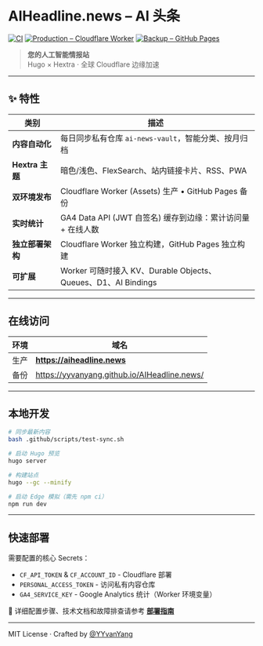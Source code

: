 # AIHeadline.news – AI 头条
[![CI](https://github.com/YYvanYang/AIHeadline.news/actions/workflows/deploy.yml/badge.svg)](https://github.com/YYvanYang/AIHeadline.news/actions/workflows/deploy.yml)
[![Production – Cloudflare Worker](https://img.shields.io/badge/Cloudflare%20Worker-Live-success?logo=cloudflare)](https://aiheadline.news)
[![Backup – GitHub Pages](https://img.shields.io/badge/GitHub%20Pages-Backup-blue?logo=github)](https://yyvanyang.github.io/AIHeadline.news/)

> **您的人工智能情报站**  
> Hugo × Hextra · 全球 Cloudflare 边缘加速

---

## ✨ 特性

| 类别 | 描述 |
|------|------|
| **内容自动化** | 每日同步私有仓库 `ai-news-vault`，智能分类、按月归档 |
| **Hextra 主题** | 暗色/浅色、FlexSearch、站内链接卡片、RSS、PWA |
| **双环境发布** | Cloudflare Worker (Assets) 生产 • GitHub Pages 备份 |
| **实时统计** | GA4 Data API (JWT 自签名) 缓存到边缘：累计访问量 + 在线人数 |
| **独立部署架构** | Cloudflare Worker 独立构建，GitHub Pages 独立构建 |
| **可扩展** | Worker 可随时接入 KV、Durable Objects、Queues、D1、AI Bindings |

---

## 在线访问

| 环境 | 域名 |
|------|------|
| 生产 | **https://aiheadline.news** |
| 备份 | https://yyvanyang.github.io/AIHeadline.news/ |

---


## 本地开发

```bash
# 同步最新内容
bash .github/scripts/test-sync.sh

# 启动 Hugo 预览
hugo server

# 构建站点
hugo --gc --minify

# 启动 Edge 模拟（需先 npm ci）
npm run dev
```

---

## 快速部署

需要配置的核心 Secrets：
- `CF_API_TOKEN` & `CF_ACCOUNT_ID` - Cloudflare 部署
- `PERSONAL_ACCESS_TOKEN` - 访问私有内容仓库
- `GA4_SERVICE_KEY` - Google Analytics 统计（Worker 环境变量）

📖 详细配置步骤、技术文档和故障排查请参考 [**部署指南**](docs/deployment-guide.md)

---

MIT License · Crafted by [@YYvanYang](https://github.com/YYvanYang)